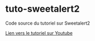 # tuto-sweetalert2
Code source du tutoriel sur Sweetalert2

[Lien vers le tutoriel sur Youtube](https://www.youtube.com/playlist?list=PL4hDKlCKbj85mDMvk7kdUGDTJTCX1WWWz)

